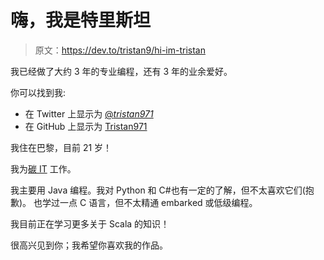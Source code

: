 # 嗨，我是特里斯坦

> 原文：<https://dev.to/tristan9/hi-im-tristan>

我已经做了大约 3 年的专业编程，还有 3 年的业余爱好。

你可以找到我:

*   在 Twitter 上显示为 [@_tristan971_](https://twitter.com/_tristan971_)
*   在 GitHub 上显示为 [Tristan971](https://github.com/Tristan971)

我住在巴黎，目前 21 岁！

我为[碳 IT](http://carbon-it.fr/) 工作。

我主要用 Java 编程。我对 Python 和 C#也有一定的了解，但不太喜欢它们(抱歉)。
也学过一点 C 语言，但不太精通 embarked 或低级编程。

我目前正在学习更多关于 Scala 的知识！

很高兴见到你；我希望你喜欢我的作品。
